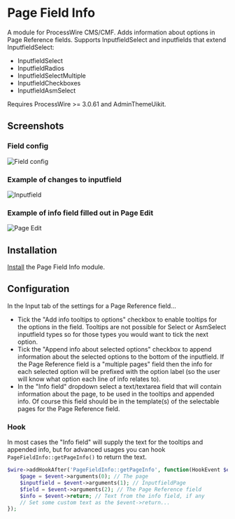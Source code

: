 # Page Field Info

A module for ProcessWire CMS/CMF. Adds information about options in Page Reference fields. Supports InputfieldSelect and inputfields that extend InputfieldSelect:

* InputfieldSelect
* InputfieldRadios
* InputfieldSelectMultiple
* InputfieldCheckboxes
* InputfieldAsmSelect

Requires ProcessWire >= 3.0.61 and AdminThemeUikit.

## Screenshots

### Field config

![Field config](https://user-images.githubusercontent.com/1538852/57005777-e81cae80-6c2e-11e9-81d9-5dbcb7c15ad1.png)

### Example of changes to inputfield

![Inputfield](https://user-images.githubusercontent.com/1538852/57005778-e9e67200-6c2e-11e9-9d77-19686cf85f48.gif)

### Example of info field filled out in Page Edit
![Page Edit](https://user-images.githubusercontent.com/1538852/57006062-a5a8a100-6c31-11e9-8172-748fde96bb66.png)

## Installation

[Install](http://modules.processwire.com/install-uninstall/) the Page Field Info module.

## Configuration

In the Input tab of the settings for a Page Reference field...

* Tick the "Add info tooltips to options" checkbox to enable tooltips for the options in the field. Tooltips are not possible for Select or AsmSelect inputfield types so for those types you would want to tick the next option.
* Tick the "Append info about selected options" checkbox to append information about the selected options to the bottom of the inputfield. If the Page Reference field is a "multiple pages" field then the info for each selected option will be prefixed with the option label (so the user will know what option each line of info relates to).
* In the "Info field" dropdown select a text/textarea field that will contain information about the page, to be used in the tooltips and appended info. Of course this field should be in the template(s) of the selectable pages for the Page Reference field.

### Hook

In most cases the "Info field" will supply the text for the tooltips and appended info, but for advanced usages you can hook  `PageFieldInfo::getPageInfo()` to return the text.

```php
$wire->addHookAfter('PageFieldInfo::getPageInfo', function(HookEvent $event) {
    $page = $event->arguments(0); // The page
    $inputfield = $event->arguments(1); // InputfieldPage
    $field = $event->arguments(2); // The Page Reference field
    $info = $event->return; // Text from the info field, if any
    // Set some custom text as the $event->return...
});
```
